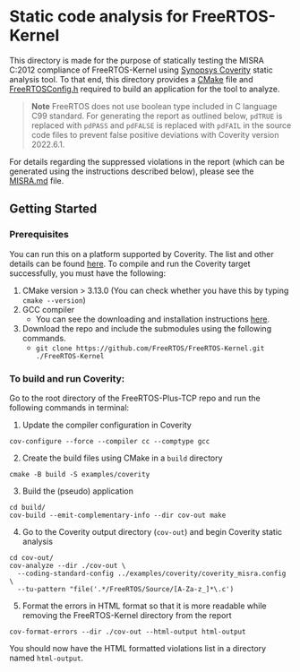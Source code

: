 # Static code analysis for FreeRTOS-Kernel
This directory is made for the purpose of statically testing the MISRA C:2012 compliance of FreeRTOS-Kernel using
[Synopsys Coverity](https://www.synopsys.com/software-integrity/security-testing/static-analysis-sast.html) static analysis tool.
To that end, this directory provides a [CMake](CMakeLists.txt)
file and [FreeRTOSConfig.h](configuration/FreeRTOSConfig.h)
required to build an application for the tool to analyze.

> **Note**
FreeRTOS does not use boolean type included in C language C99 standard. For generating
the report as outlined below, `pdTRUE` is replaced with `pdPASS` and `pdFALSE` is replaced
with `pdFAIL` in the source code files to prevent false positive deviations with Coverity
version 2022.6.1.

For details regarding the suppressed violations in the report (which can be generated using the instructions described below),
please see the [MISRA.md](../../MISRA.md) file.

## Getting Started
### Prerequisites
You can run this on a platform supported by Coverity. The list and other details can be found [here](https://sig-docs.synopsys.com/polaris/topics/c_coverity-compatible-platforms.html).
To compile and run the Coverity target successfully, you must have the following:

1. CMake version > 3.13.0 (You can check whether you have this by typing `cmake --version`)
2. GCC compiler
    - You can see the downloading and installation instructions [here](https://gcc.gnu.org/install/).
3. Download the repo and include the submodules using the following commands.
    - `git clone https://github.com/FreeRTOS/FreeRTOS-Kernel.git ./FreeRTOS-Kernel`

### To build and run Coverity:
Go to the root directory of the FreeRTOS-Plus-TCP repo and run the following commands in terminal:
1. Update the compiler configuration in Coverity
  ~~~
  cov-configure --force --compiler cc --comptype gcc
  ~~~
2. Create the build files using CMake in a `build` directory
  ~~~
  cmake -B build -S examples/coverity
  ~~~
3. Build the (pseudo) application
  ~~~
  cd build/
  cov-build --emit-complementary-info --dir cov-out make
  ~~~
4. Go to the Coverity output directory (`cov-out`) and begin Coverity static analysis
  ~~~
  cd cov-out/
  cov-analyze --dir ./cov-out \
    --coding-standard-config ../examples/coverity/coverity_misra.config \
    --tu-pattern "file('.*/FreeRTOS/Source/[A-Za-z_]*\.c')
  ~~~
5. Format the errors in HTML format so that it is more readable while removing the FreeRTOS-Kernel directory from the report
  ~~~
  cov-format-errors --dir ./cov-out --html-output html-output
  ~~~

You should now have the HTML formatted violations list in a directory named `html-output`.

